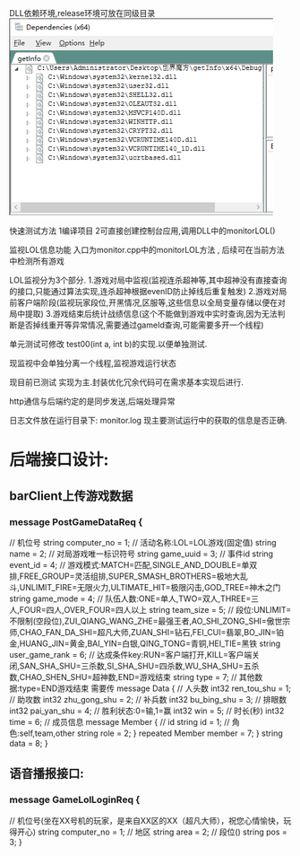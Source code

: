 DLL依赖环境,release环境可放在同级目录
![](./img/QQ20250609-152721.png)

快速测试方法 1编译项目 2可直接创建控制台应用,调用DLL中的monitorLOL() 

监视LOL信息功能 入口为monitor.cpp中的monitorLOL方法 , 后续可在当前方法中检测所有游戏

LOL监视分为3个部分. 1.游戏对局中监视(监视连杀超神等,其中超神没有直接查询的接口,只能通过算法实现,连杀超神根据evenID防止掉线后重复触发) 2.游戏对局前客户端阶段(监视玩家段位,开黑情况,区服等,这些信息以全局变量存储以便在对局中提取) 3.游戏结束后统计战绩信息(这个不能做到游戏中实时查询,因为无法判断是否掉线重开等异常情况,需要通过gameId查询,可能需要多开一个线程)

单元测试可修改 test00(int a, int b)的实现.以便单独测试.

现监视中会单独分离一个线程,监视游戏运行状态

现目前已测试 实现为主.封装优化冗余代码可在需求基本实现后进行.

http通信与后端约定的是同步发送,后端处理异常

日志文件放在运行目录下: monitor.log 现主要测试运行中的获取的信息是否正确.

# 后端接口设计:
## barClient上传游戏数据
### message PostGameDataReq {
  // 机位号
  string computer_no = 1;
  // 活动名称:LOL=LOL游戏(固定值)
  string name = 2;
  // 对局游戏唯一标识符号
  string game_uuid = 3;
  // 事件id
  string event_id = 4;
  // 游戏模式:MATCH=匹配,SINGLE_AND_DOUBLE=单双排,FREE_GROUP=灵活组排,SUPER_SMASH_BROTHERS=极地大乱斗,UNLIMIT_FIRE=无限火力,ULTIMATE_HIT=极限闪击,GOD_TREE=神木之门
  string game_mode = 4;
  // 队伍人数:ONE=单人,TWO=双人,THREE=三人,FOUR=四人,OVER_FOUR=四人以上
  string team_size = 5;
  // 段位:UNLIMIT=不限制(空段位),ZUI_QIANG_WANG_ZHE=最强王者,AO_SHI_ZONG_SHI=傲世宗师,CHAO_FAN_DA_SHI=超凡大师,ZUAN_SHI=钻石,FEI_CUI=翡翠,BO_JIN=铂金,HUANG_JIN=黄金,BAI_YIN=白银,QING_TONG=青铜,HEI_TIE=黑铁
  string user_game_rank = 6;
  // 达成条件key:RUN=客户端打开,KILL=客户端关闭,SAN_SHA_SHU=三杀数,SI_SHA_SHU=四杀数,WU_SHA_SHU=五杀数,CHAO_SHEN_SHU=超神数,END=游戏结束
  string type = 7;
  // 其他数据:type=END游戏结束 需要传
  message Data {
    // 人头数
    int32 ren_tou_shu = 1;
    // 助攻数
    int32 zhu_gong_shu = 2;
    // 补兵数
    int32 bu_bing_shu = 3;
    // 排眼数
    int32 pai_yan_shu = 4;
    // 胜利状态:0=输,1=赢
    int32 win = 5;
    // 时长(秒)
    int32 time = 6;
    // 成员信息
    message Member {
      // id
      string id = 1;
      // 角色:self,team,other
      string role = 2;
    }
    repeated Member member = 7;
  }
  string data = 8;
}

## 语音播报接口:
### message GameLolLoginReq {
  // 机位号(坐在XX号机的玩家，是来自XX区的XX（超凡大师），祝您心情愉快，玩得开心)
  string computer_no = 1;
  // 地区
  string area = 2;
  // 段位()
  string pos = 3;
}
